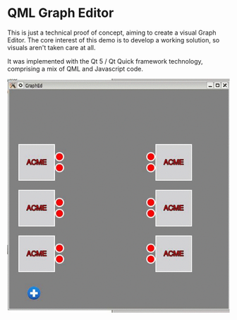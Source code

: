 QML Graph Editor
================

This is just a technical proof of concept, aiming to create a visual Graph Editor. The core interest of this demo is to develop a working solution, so visuals aren't taken care at all.

It was implemented with the Qt 5 / Qt Quick framework technology, comprising a mix of QML and Javascript code.

![Screencast](doc/screencast.gif)
